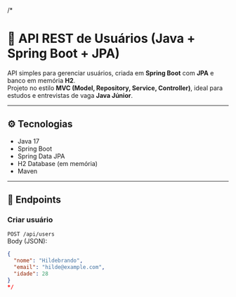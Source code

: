 /* 
# 🚀 API REST de Usuários (Java + Spring Boot + JPA)

API simples para gerenciar usuários, criada em **Spring Boot** com **JPA** e banco em memória **H2**.  
Projeto no estilo **MVC (Model, Repository, Service, Controller)**, ideal para estudos e entrevistas de vaga **Java Júnior**.

---

## ⚙️ Tecnologias
- Java 17
- Spring Boot
- Spring Data JPA
- H2 Database (em memória)
- Maven

---

## 📌 Endpoints

### Criar usuário
`POST /api/users`  
Body (JSON):
```json
{
  "nome": "Hildebrando",
  "email": "hilde@example.com",
  "idade": 28
}
*/